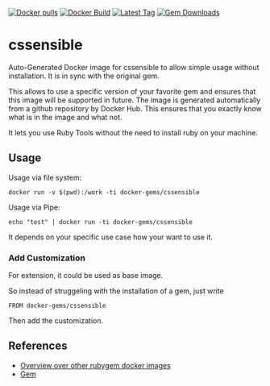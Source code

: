 [![Docker pulls](https://img.shields.io/docker/pulls/rubygem/cssensible.svg)](https://hub.docker.com/r/rubygem/cssensible/)
[![Docker Build](https://img.shields.io/docker/automated/rubygem/cssensible.svg)](https://hub.docker.com/r/rubygem/cssensible/)
[![Latest Tag](https://img.shields.io/github/tag/docker-rubygem/cssensible.svg)](https://hub.docker.com/r/rubygem/cssensible/)
[![Gem Downloads](https://img.shields.io/gem/dt/cssensible.svg)](https://rubygems.org/gems/cssensible/)
# cssensible

Auto-Generated Docker image for cssensible to allow simple usage without installation.
It is in sync with the original gem.

This allows to use a specific version of your favorite gem and ensures that this image will be supported in future.
The image is generated automatically from a github repository by Docker Hub.
This ensures that you exactly know what is in the image and what not.

It lets you use Ruby Tools without the need to install ruby on your machine.

## Usage

Usage via file system:

`docker run -v $(pwd):/work -ti docker-gems/cssensible`

Usage via Pipe:

`echo "test" | docker run -ti docker-gems/cssensible`

It depends on your specific use case how your want to use it.

### Add Customization

For extension, it could be used as base image.

So instead of struggeling with the installation of a gem, just write

`FROM docker-gems/cssensible`

Then add the customization.

## References

 - [Overview over other rubygem docker images](https://github.com/thinkbot/docker-rubygem)
 - [Gem](https://rubygems.org/gems/cssensible/)
